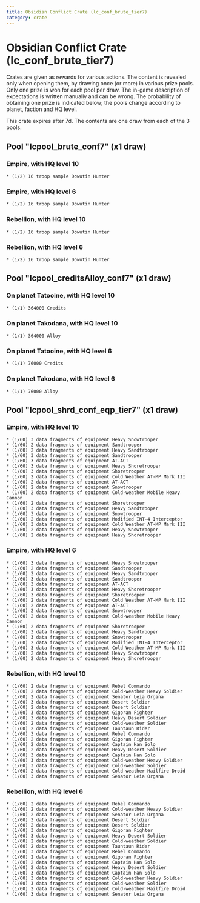 ```yaml
---
title: Obsidian Conflict Crate (lc_conf_brute_tier7)
category: crate
---
```


# Obsidian Conflict Crate (lc_conf_brute_tier7)

Crates are given as rewards for various actions. The content is revealed only when opening them, by drawing once (or more) in various prize pools. Only one prize is won for each pool per draw. The in-game description of expectations is written manually and can be wrong. The probability of obtaining one prize is indicated below; the pools change according to planet, faction and HQ level.

This crate expires after 7d. The contents are one draw from each of the 3 pools.

## Pool "lcpool_brute_conf7" (x1 draw)

### Empire, with HQ level 10

    * (1/2) 16 troop sample Dowutin Hunter

### Empire, with HQ level 6

    * (1/2) 16 troop sample Dowutin Hunter

### Rebellion, with HQ level 10

    * (1/2) 16 troop sample Dowutin Hunter

### Rebellion, with HQ level 6

    * (1/2) 16 troop sample Dowutin Hunter

## Pool "lcpool_creditsAlloy_conf7" (x1 draw)

### On planet Tatooine, with HQ level 10

    * (1/1) 364000 Credits

### On planet Takodana, with HQ level 10

    * (1/1) 364000 Alloy

### On planet Tatooine, with HQ level 6

    * (1/1) 76000 Credits

### On planet Takodana, with HQ level 6

    * (1/1) 76000 Alloy

## Pool "lcpool_shrd_conf_eqp_tier7" (x1 draw)

### Empire, with HQ level 10

    * (1/60) 3 data fragments of equipment Heavy Snowtrooper
    * (1/60) 2 data fragments of equipment Sandtrooper
    * (1/60) 2 data fragments of equipment Heavy Sandtrooper
    * (1/60) 3 data fragments of equipment Sandtrooper
    * (1/60) 3 data fragments of equipment AT-ACT
    * (1/60) 3 data fragments of equipment Heavy Shoretrooper
    * (1/60) 3 data fragments of equipment Shoretrooper
    * (1/60) 2 data fragments of equipment Cold Weather AT-MP Mark III
    * (1/60) 2 data fragments of equipment AT-ACT
    * (1/60) 2 data fragments of equipment Snowtrooper
    * (1/60) 2 data fragments of equipment Cold-weather Mobile Heavy Cannon
    * (1/60) 2 data fragments of equipment Shoretrooper
    * (1/60) 3 data fragments of equipment Heavy Sandtrooper
    * (1/60) 3 data fragments of equipment Snowtrooper
    * (1/60) 2 data fragments of equipment Modified INT-4 Interceptor
    * (1/60) 3 data fragments of equipment Cold Weather AT-MP Mark III
    * (1/60) 2 data fragments of equipment Heavy Snowtrooper
    * (1/60) 2 data fragments of equipment Heavy Shoretrooper

### Empire, with HQ level 6

    * (1/60) 3 data fragments of equipment Heavy Snowtrooper
    * (1/60) 2 data fragments of equipment Sandtrooper
    * (1/60) 2 data fragments of equipment Heavy Sandtrooper
    * (1/60) 3 data fragments of equipment Sandtrooper
    * (1/60) 3 data fragments of equipment AT-ACT
    * (1/60) 3 data fragments of equipment Heavy Shoretrooper
    * (1/60) 3 data fragments of equipment Shoretrooper
    * (1/60) 2 data fragments of equipment Cold Weather AT-MP Mark III
    * (1/60) 2 data fragments of equipment AT-ACT
    * (1/60) 2 data fragments of equipment Snowtrooper
    * (1/60) 2 data fragments of equipment Cold-weather Mobile Heavy Cannon
    * (1/60) 2 data fragments of equipment Shoretrooper
    * (1/60) 3 data fragments of equipment Heavy Sandtrooper
    * (1/60) 3 data fragments of equipment Snowtrooper
    * (1/60) 2 data fragments of equipment Modified INT-4 Interceptor
    * (1/60) 3 data fragments of equipment Cold Weather AT-MP Mark III
    * (1/60) 2 data fragments of equipment Heavy Snowtrooper
    * (1/60) 2 data fragments of equipment Heavy Shoretrooper

### Rebellion, with HQ level 10

    * (1/60) 2 data fragments of equipment Rebel Commando
    * (1/60) 2 data fragments of equipment Cold-weather Heavy Soldier
    * (1/60) 2 data fragments of equipment Senator Leia Organa
    * (1/60) 3 data fragments of equipment Desert Soldier
    * (1/60) 2 data fragments of equipment Desert Soldier
    * (1/60) 3 data fragments of equipment Gigoran Fighter
    * (1/60) 3 data fragments of equipment Heavy Desert Soldier
    * (1/60) 2 data fragments of equipment Cold-weather Soldier
    * (1/60) 2 data fragments of equipment Tauntaun Rider
    * (1/60) 3 data fragments of equipment Rebel Commando
    * (1/60) 2 data fragments of equipment Gigoran Fighter
    * (1/60) 2 data fragments of equipment Captain Han Solo
    * (1/60) 2 data fragments of equipment Heavy Desert Soldier
    * (1/60) 3 data fragments of equipment Captain Han Solo
    * (1/60) 3 data fragments of equipment Cold-weather Heavy Soldier
    * (1/60) 3 data fragments of equipment Cold-weather Soldier
    * (1/60) 2 data fragments of equipment Cold-weather Hailfire Droid
    * (1/60) 3 data fragments of equipment Senator Leia Organa

### Rebellion, with HQ level 6

    * (1/60) 2 data fragments of equipment Rebel Commando
    * (1/60) 2 data fragments of equipment Cold-weather Heavy Soldier
    * (1/60) 2 data fragments of equipment Senator Leia Organa
    * (1/60) 3 data fragments of equipment Desert Soldier
    * (1/60) 2 data fragments of equipment Desert Soldier
    * (1/60) 3 data fragments of equipment Gigoran Fighter
    * (1/60) 3 data fragments of equipment Heavy Desert Soldier
    * (1/60) 2 data fragments of equipment Cold-weather Soldier
    * (1/60) 2 data fragments of equipment Tauntaun Rider
    * (1/60) 3 data fragments of equipment Rebel Commando
    * (1/60) 2 data fragments of equipment Gigoran Fighter
    * (1/60) 2 data fragments of equipment Captain Han Solo
    * (1/60) 2 data fragments of equipment Heavy Desert Soldier
    * (1/60) 3 data fragments of equipment Captain Han Solo
    * (1/60) 3 data fragments of equipment Cold-weather Heavy Soldier
    * (1/60) 3 data fragments of equipment Cold-weather Soldier
    * (1/60) 2 data fragments of equipment Cold-weather Hailfire Droid
    * (1/60) 3 data fragments of equipment Senator Leia Organa